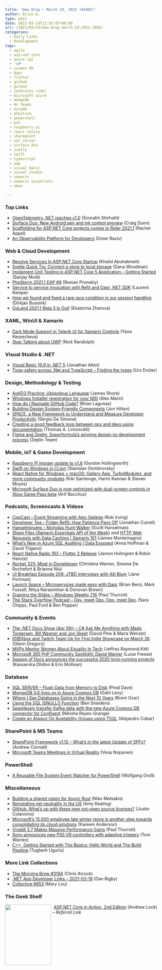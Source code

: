 ```yaml
---
title: 'Dew Drop – March 19, 2021 (#3405)'
author: Alvin A.
type: post
date: 2021-03-19T11:55:07+00:00
url: /2021/03/19/dew-drop-march-19-2021-3405/
categories:
  - Daily Links
  - Development
tags:
  - agile
  - asp.net core
  - azure sql
  - 'c#'
  - cosmos db
  - dapr
  - flutter
  - github
  - goland
  - jetbrains rider
  - microsoft azure
  - mongodb
  - ms teams
  - ozcode
  - phpstorm
  - powershell
  - ps5
  - raspberry pi
  - react native
  - sharepoint
  - sql server
  - surface duo
  - svelte
  - swift
  - typescript
  - uwp
  - visual basic
  - visual studio
  - xamarin
  - xamarin essentials
  - xbox

---
```

### <a name="top"></a>Top Links

  * <a href="https://devblogs.microsoft.com/dotnet/opentelemetry-net-reaches-v1-0/?WT.mc_id=DOP-MVP-4025064" target="_blank" rel="noopener">OpenTelemetry .NET reaches v1.0</a> (Sourabh Shirhatti)
  * <a href="https://devblogs.microsoft.com/surface-duo/android-pen-ink-control-preview/?WT.mc_id=DOP-MVP-4025064" target="_blank" rel="noopener">Surface Duo: New Android pen and ink control preview</a> (Craig Dunn)
  * <a href="https://blog.jetbrains.com/dotnet/2021/03/18/scaffolding-for-asp-net-core-projects-comes-to-rider-2021-1/" target="_blank" rel="noopener">Scaffolding for ASP.NET Core projects comes to Rider 2021.1</a> (Rachel Appel)
  * <a href="https://oz-code.com/blog/devops/an-observability-platform-for-developers" target="_blank" rel="noopener">An Observability Platform for Developers</a> (Omer Raviv)



### <a name="web"></a>Web & Cloud Development

  * <a href="https://khalidabuhakmeh.com/resolve-services-in-aspnet-core-startup" target="_blank" rel="noopener">Resolve Services In ASP.NET Core Startup</a> (Khalid Abuhakmeh)
  *  <a href="https://dev.to/danawoodman/svelte-quick-tip-connect-a-store-to-local-storage-4idi" target="_blank" rel="noopener">Svelte Quick Tip: Connect a store to local storage</a> (Dana Woodman)
  * <a href="https://procodeguide.com/programming/unit-testing-in-aspnet-core/?utm_source=rss&utm_medium=rss&utm_campaign=unit-testing-in-aspnet-core" target="_blank" rel="noopener">Implement Unit Testing in ASP.NET Core 5 Application – Getting Started</a> (Sanjay Modi)
  * <a href="https://blog.jetbrains.com/phpstorm/2021/03/phpstorm-2021-1-eap-8/" target="_blank" rel="noopener">PhpStorm 2021.1 EAP #8</a> (Roman Pronskiy)
  * <a href="http://feedproxy.google.com/~r/laurentkempe/~3/c6SkZzvAnV0/" target="_blank" rel="noopener">Service to service invocation with Refit and Dapr .NET SDK</a> (Laurent Kempe)
  * <a href="https://github.blog/2021-03-18-how-we-found-and-fixed-a-rare-race-condition-in-our-session-handling/" target="_blank" rel="noopener">How we found and fixed a rare race condition in our session handling</a> (Dirkjan Bussink)
  * <a href="https://blog.jetbrains.com/go/2021/03/18/goland-2021-1-beta-3-is-out/" target="_blank" rel="noopener">GoLand 2021.1 Beta 3 Is Out!</a> (Ekaterina Zharova)



### <a name="silverlight"></a>XAML, WinUI & Xamarin

  * <a href="https://www.telerik.com/blogs/dark-mode-support-in-telerik-ui-for-xamarin-controls" target="_blank" rel="noopener">Dark Mode Support in Telerik UI for Xamarin Controls</a> (Yana Kerpecheva)
  * <a href="http://feedproxy.google.com/~r/NicksNetTravels/~3/Iuh49Rpvx64/" target="_blank" rel="noopener">Stop Talking about UWP</a> (Nick Randolph)



### <a name="dotnet"></a>Visual Studio & .NET

  * <a href="https://www.infoq.com/news/2021/03/VB-16-9/?utm_campaign=infoq_content&utm_source=infoq&utm_medium=feed&utm_term=global" target="_blank" rel="noopener">Visual Basic 16.9 in .NET 5</a> (Jonathan Allen)
  * <a href="https://www.planetgeek.ch/2021/03/19/type-safety-across-net-and-typescript-finding-the-types/" target="_blank" rel="noopener">Type-safety across .Net and TypeScript – Finding the types</a> (Urs Enzler)



### <a name="design"></a>Design, Methodology & Testing

  * <a href="https://www.jamesshore.com/v2/books/aoad2/ubiquitous_language" target="_blank" rel="noopener">AoAD2 Practice: Ubiquitous Language</a> (James Shore)
  * <a href="https://www.advancedinstaller.com/msi-windows-installer-registration.html" target="_blank" rel="noopener">Windows Installer registration for your MSI</a> (Alex Marin)
  * <a href="https://brianlagunas.com/how-do-i-navigate-github-code/" target="_blank" rel="noopener">How do I Navigate GitHub Code?</a> (Brian Lagunas)
  * <a href="https://www.telerik.com/blogs/building-design-system-friendly-components" target="_blank" rel="noopener">Building Design System–Friendly Components</a> (Jon Hilton)
  * <a href="https://www.infoq.com/news/2021/03/space-developer-productivity/?utm_campaign=infoq_content&utm_source=infoq&utm_medium=feed&utm_term=global" target="_blank" rel="noopener">SPACE, a New Framework to Understand and Measure Developer Productivity</a> (Sergio De Simone)
  * <a href="https://stackoverflow.blog/2021/03/18/creating-a-good-feedback-loop-between-ops-and-devs-using-documentation/" target="_blank" rel="noopener">Creating a good feedback loop between ops and devs using documentation</a> (Thomas A. Limoncelli)
  * <a href="https://blog.zeplin.io/figma-and-zeplin-superformulas-winning-design-to-development-process-c14abaae4816?source=rss----42748f0aa96f---4" target="_blank" rel="noopener">Figma and Zeplin: Superformula’s winning design-to-development process</a> (Zeplin Team)



### <a name="mobile"></a>Mobile, IoT & Game Development

  * <a href="https://www.raspberrypi.org/blog/raspberry-pi-imager-update-to-v1-6/" target="_blank" rel="noopener">Raspberry Pi Imager update to v1.6</a> (Gordon Hollingworth)
  * <a href="https://blog.jetbrains.com/objc/2021/03/swift-on-windows-in-clion/" target="_blank" rel="noopener">Swift on Windows in CLion</a> (Stanislav Dombrovsky)
  * <a href="https://microsoft.github.io/react-native-windows/blog/2021/03/16/64updates.html" target="_blank" rel="noopener">React Native for Windows + macOS: Gallery App, TurboModules, and more community modules</a> (Kiki Saintonge, Harini Kannan & Steven Moyes)
  * <a href="http://feedproxy.google.com/~r/winbetadotorg/~3/mwDj1g9wxzs/microsoft-surface-duo-now-optimized-game-pass" target="_blank" rel="noopener">Microsoft Surface Duo is now optimized with dual-screen controls in Xbox Game Pass beta</a> (Arif Bacchus)



### <a name="podcasts"></a>Podcasts, Screencasts & Videos

  * <a href="https://cppcast.libsyn.com/event-streaming-with-alex-gallego" target="_blank" rel="noopener">CppCast &#8211; Event Streaming with Alex Gallego</a> (Rob Irving)
  * <a href="https://developertea.simplecast.com/episodes/friday-refill-how-patience-pays-off-a_bUXjRy" target="_blank" rel="noopener">Developer Tea &#8211; Friday Refill: How Patience Pays Off</a> (Jonathan Cutrell)
  * <a href="https://hanselminutes.simplecast.com/episodes/nicholas-hunt-walker-ilsgNq4w" target="_blank" rel="noopener">Hanselminutes &#8211; Nicholas Hunt-Walker</a> (Scott Hanselman)
  * <a href="http://www.youtube.com/watch?v=XrybvmgTwI4" target="_blank" rel="noopener">Share Files (Xamarin.Essentials API of the Week)</a> _and_ <a href="https://www.youtube.com/watch?v=a37qBMt0V9w" target="_blank" rel="noopener">HTTP Web Requests with Data Caching | Xamarin 101</a> (James Montemagno)
  * <a href="https://channel9.msdn.com/Shows/Data-Exposed/Whats-New-in-Azure-SQL-Auditing?WT.mc_id=DOP-MVP-4025064" target="_blank" rel="noopener">What&#8217;s New in Azure SQL Auditing | Data Exposed</a> (Anna Hoffman & David Trigano)
  * <a href="https://reactnativeradio.com/episodes/rnr-193-flutter-2-release-lh1s5A9g" target="_blank" rel="noopener">React Native Radio 193 &#8211; Flutter 2 Release</a> (Jamon Holmgren & Robin Heinze)
  * <a href="http://relay.fm/rocket/325" target="_blank" rel="noopener">Rocket 325: Meat in Dongletown</a> (Christina Warren, Simone De Rochefort & Brianna Wu)
  * <a href="https://uibreakfast.com/209-jtbd-interviews-with-alli-blum" target="_blank" rel="noopener">UI Breakfast Episode 209: JTBD Interviews with Alli Blum</a> (Jane Portman)
  * <a href="http://www.youtube.com/watch?v=ZPuwQ6iHV-w" target="_blank" rel="noopener">Launch Space &#8211; Microservices made easy with Dapr</a> (Brian Benz, Mark Fussell, Nitya Narasimhan & Donovan Brown)
  * <a href="https://www.thurrott.com/podcasts/windows-weekly/248245/draining-the-slides-windows-weekly-716?utm_source=rss&utm_medium=rss&utm_campaign=draining-the-slides-windows-weekly-716" target="_blank" rel="noopener">Draining the Slides – Windows Weekly 716</a> (Paul Thurrott)
  * <a href="https://the-stack-overflow-podcast.simplecast.com/episodes/dev-meet-ops-ops-meet-dev-3lLhw1Ie" target="_blank" rel="noopener">The Stack Overflow Podcast &#8211; Dev, meet Ops. Ops, meet Dev.</a> (Sara Chipps, Paul Ford & Ben Popper)



### <a name="events"></a>Community & Events

  * <a href="https://dotnetdocs.dev/show/39a95a20-3f4e-45a0-afa2-45c83e8984eb" target="_blank" rel="noopener">The .NET Docs Show (Apr 5th) &#8211; C# Ask Me Anything with Mads Torgersen, Bill Wagner and Jon Skeet</a> (David Pine & Maira Wenzel)
  * <a href="https://news.xbox.com/en-us/2021/03/18/idxbox-twitch-indie-showcase-march-26/" target="_blank" rel="noopener">ID@Xbox and Twitch Team Up for First Indie Showcase on March 26</a> (Glenn Gregory)
  * <a href="https://techcommunity.microsoft.com/t5/microsoft-mvp-award-program-blog/mvps-mentor-women-about-equality-in-tech/ba-p/2217948?WT.mc_id=DOP-MVP-4025064" target="_blank" rel="noopener">MVPs Mentor Women About Equality In Tech</a> (Jeffrey Raymond Kitt)
  * <a href="https://techcommunity.microsoft.com/t5/microsoft-365-pnp-blog/microsoft-365-pnp-community-spotlight-david-warner/ba-p/2222132?WT.mc_id=DOP-MVP-4025064" target="_blank" rel="noopener">Microsoft 365 PnP Community Spotlight: David Warner</a> (Luise Freese)
  * <a href="http://feedproxy.google.com/~r/GoogleOpenSourceBlog/~3/K-7nClI0AKg/season-of-docs-announces-successful-2020-projects.html" target="_blank" rel="noopener">Season of Docs announces the successful 2020 long-running projects</a> (Kassandra Dhillon & Erin McKean)



### <a name="sql"></a>Database

  * <a href="https://blog.sqlauthority.com/2021/03/19/sql-server-flush-data-from-memory-to-disk/?utm_source=rss&utm_medium=rss&utm_campaign=sql-server-flush-data-from-memory-to-disk" target="_blank" rel="noopener">SQL SERVER – Flush Data from Memory to Disk</a> (Pinal Dave)
  * <a href="https://devblogs.microsoft.com/cosmosdb/mongodb-3-6-lives-on-in-azure-cosmos-db/?WT.mc_id=DOP-MVP-4025064" target="_blank" rel="noopener">MongoDB 3.6 lives on in Azure Cosmos DB</a> (Gahl Levy)
  * <a href="http://feedproxy.google.com/~r/BrentOzar-SqlServerDba/~3/4mnAmpbIUUo/" target="_blank" rel="noopener">Where I See Databases Going in the Next 10 Years</a> (Brent Ozar)
  * <a href="http://feedproxy.google.com/~r/MSSQLTips-LatestSqlServerTips/~3/_r_oBIubDBY/" target="_blank" rel="noopener">Using the SQL ISNULL() Function</a> (Ben Snaidero)
  * <a href="https://devblogs.microsoft.com/cosmosdb/seamlessly-transfer-kafka-data-with-the-new-azure-cosmos-db-connector-for-confluent/?WT.mc_id=DOP-MVP-4025064" target="_blank" rel="noopener">Seamlessly transfer Kafka data with the new Azure Cosmos DB connector for Confluent</a> (Nikisha Reyes-Grange)
  * <a href="http://feedproxy.google.com/~r/MSSQLTips-LatestSqlServerTips/~3/Pdl5IrLoNt0/" target="_blank" rel="noopener">Create an Always On Availability Groups using TSQL</a> (Alejandro Cobar)



### <a name="sp"></a>SharePoint & MS Teams

  * <a href="https://www.andrewconnell.com/blog/sharepoint-framework-v1-12-whats-in-the-latest-update-of-spfx/" target="_blank" rel="noopener">SharePoint Framework v1.12 &#8211; What’s in the latest Update of SPFx?</a> (Andrew Connell)
  * <a href="https://myteamsday.com/2021/03/18/teams-meetings-in-vr/" target="_blank" rel="noopener">Microsoft Teams Meetings in Virtual Reality</a> (Vesa Nopanen)



### <a name="ps"></a>PowerShell

  * <a href="https://devblogs.microsoft.com/powershell-community/a-reusable-file-system-event-watcher-for-powershell/?WT.mc_id=DOP-MVP-4025064" target="_blank" rel="noopener">A Reusable File System Event Watcher for PowerShell</a> (Wolfgang Groß)



### <a name="misc"></a>Miscellaneous

  * <a href="https://blog.rust-lang.org/2021/03/18/async-vision-doc.html" target="_blank" rel="noopener">Building a shared vision for Async Rust</a> (Niko Matsakis)
  * <a href="https://blog.mozilla.org/blog/2021/03/19/reinstating-net-neutrality-in-the-us/" target="_blank" rel="noopener">Reinstating net neutrality in the US</a> (Amy Keating)
  * <a href="https://github.blog/2021-03-18-whats-up-with-these-new-not-open-source-licenses/" target="_blank" rel="noopener">GitHub: What’s up with these new not-open source licenses?</a> (Justin Colannino)
  * <a href="http://feedproxy.google.com/~r/winbetadotorg/~3/scVXyavhgY0/microsofts-cloud-solutions-get-exec-reorg" target="_blank" rel="noopener">Microsoft’s 15,000 employee late winter reorg is another step towards consolidating its cloud solutions</a> (Kareem Anderson)
  * <a href="https://www.thurrott.com/cloud/web-browsers/248239/vivaldi-3-7-makes-massive-performance-gains?utm_source=rss&utm_medium=rss&utm_campaign=vivaldi-3-7-makes-massive-performance-gains" target="_blank" rel="noopener">Vivaldi 3.7 Makes Massive Performance Gains</a> (Paul Thurrott)
  * <a href="https://www.theverge.com/2021/3/18/22337700/sony-new-ps5-playstation-5-vr-controllers-features" target="_blank" rel="noopener">Sony announces new PS5 VR controllers with adaptive triggers</a> (Tom Warren)
  * <a href="http://feedproxy.google.com/~r/TugberkUgurlu/~3/_EZYSk3WKN0/cpp-getting-started-with-the-basics-hello-world-and-build-pipeline" target="_blank" rel="noopener">C++, Getting Started with The Basics: Hello World and The Build Pipeline</a> (Tugberk Ugurlu)



### <a name="links"></a>More Link Collections

  * <a href="http://feedproxy.google.com/~r/ReflectivePerspective/~3/IL-1HPMvrqM/" target="_blank" rel="noopener">The Morning Brew #3194</a> (Chris Alcock)
  * <a href="https://links.danrigby.com/2021/03/app-developer-links-2021-03-19/" target="_blank" rel="noopener">.NET App Developer Links &#8211; 2021-03-19</a> (Dan Rigby)
  * <a href="http://feedproxy.google.com/~r/tympanus/~3/R2ThPGkMEfY/" target="_blank" rel="noopener">Collective #653</a> (Mary Lou)



### <a name="shelf"></a>The Geek Shelf

<a href="https://www.manning.com/books/asp-net-core-in-action-second-edition?utm_source=morningdew&utm_medium=affiliate&utm_campaign=book_lock2_asp_5_19_20&a_aid=morningdew&a_bid=44c089ee" target="_blank" rel="noopener"><img loading="lazy" decoding="async" width="151" height="200" align="left" style="margin: 0px 5px 0px 0px; border: 0px currentcolor; border-image: none; float: left; display: inline; background-image: none;" src="/wp-content/uploads/2020/11/aspnetcoreinaction.png" border="0" /></a>&nbsp;<a href="https://www.manning.com/books/asp-net-core-in-action-second-edition?utm_source=morningdew&utm_medium=affiliate&utm_campaign=book_lock2_asp_5_19_20&a_aid=morningdew&a_bid=44c089ee" target="_blank" rel="noopener">ASP.NET Core in Action, 2nd Edition</a> (Andrew Lock) _&#8211; Referral Link_